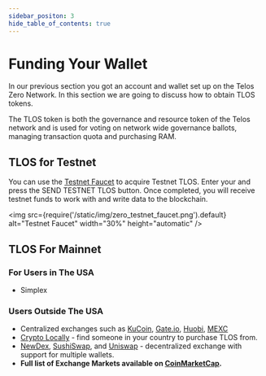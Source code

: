 ```yaml
---
sidebar_positon: 3
hide_table_of_contents: true
---
```


# Funding Your Wallet

In our previous section you got an account and wallet set up on the Telos Zero Network. In this section we are going to discuss how to obtain TLOS tokens.

The TLOS token is both the governance and resource token of the Telos network and is used for voting on network wide governance ballots, managing transaction quota and purchasing RAM.


## TLOS for Testnet

You can use the [Testnet Faucet](https://app.telos.net/testnet/developers) to acquire Testnet TLOS. Enter your and press the SEND TESTNET TLOS button. Once completed, you will receive testnet funds to work with and write data to the blockchain.

<img
    src={require('/static/img/zero_testnet_faucet.png').default}
    alt="Testnet Faucet"
    width="30%"
    height="automatic"
/>

## TLOS For Mainnet

### For Users in The USA

- Simplex

### Users Outside The USA

- Centralized exchanges such as [KuCoin](https://www.kucoin.com/trade/TLOS-USDT), [Gate.io](https://www.gate.io/fr/trade/TLOS\_USDT), [Huobi](https://www.huobi.com/en-us/trade/tlos_usdt?type=spot), [MEXC](https://www.mexc.com/exchange/TLOS_USDT)
- [Crypto Locally](https://cryptolocally.com/en/tlos/buy) - find someone in your country to purchase TLOS from.
- [NewDex](https://newdex.io/trade/eosio.token-tlos-eos), [SushiSwap](https://app.sushi.com/en/swap), and [Uniswap](https://app.uniswap.org/#/swap?use=V2?inputCurrency=ETH\&outputCurrency=0x7825e833d495f3d1c28872415a4aee339d26ac88) - decentralized exchange with support for multiple wallets.
- __Full list of Exchange Markets available on [CoinMarketCap](https://coinmarketcap.com/currencies/telos/markets/).__